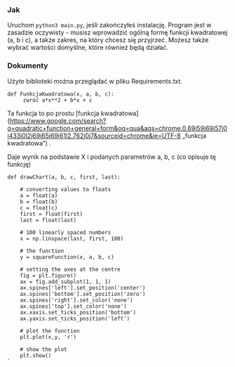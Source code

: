 ### Jak
Uruchom `python3 main.py`, jeśli zakończyłeś instalację. Program jest w zasadzie oczywisty - musisz wprowadzić ogólną formę funkcji kwadratowej (a, b i c), a także zakres, na który chcesz się przyjrzeć. Możesz także wybrać wartości domyślne, które również będą działać.

### Dokumenty

Użyte biblioteki można przeglądać w pliku Requirements.txt.

````
def FunkcjaKwadratowa(x, a, b, c):
     zwróć a*x**2 + b*x + c
````

Ta funkcja to po prostu [funkcja kwadratowa](https://www.google.com/search?q=quadratic+function+general+form&oq=qua&aqs=chrome.0.69i59j69i57j0i433j0l2j69i65j69i61l2.762j0j7&sourceid=chrome&ie=UTF-8 „funkcja kwadratowa”) .

Daje wynik na podstawie X i podanych parametrów a, b, c (co opisuje tę funkcję)
```
def drawChart(a, b, c, first, last):

    # converting values to floats
    a = float(a)
    b = float(b)
    c = float(c)
    first = float(first)
    last = float(last)

    # 100 linearly spaced numbers
    x = np.linspace(last, first, 100)

    # the function
    y = squareFunction(x, a, b, c)

    # setting the axes at the centre
    fig = plt.figure()
    ax = fig.add_subplot(1, 1, 1)
    ax.spines['left'].set_position('center')
    ax.spines['bottom'].set_position('zero')
    ax.spines['right'].set_color('none')
    ax.spines['top'].set_color('none')
    ax.xaxis.set_ticks_position('bottom')
    ax.yaxis.set_ticks_position('left')

    # plot the function
    plt.plot(x,y, 'r')

    # show the plot
    plt.show()
`
